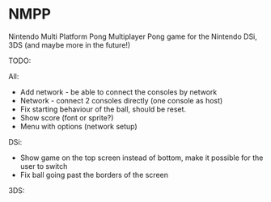 # NMPP
Nintendo Multi Platform Pong
Multiplayer Pong game for the Nintendo DSi, 3DS (and maybe more in the future!)

TODO:


All:
- Add network - be able to connect the consoles by network
- Network - connect 2 consoles directly (one console as host)
- Fix starting behaviour of the ball, should be reset.
- Show score (font or sprite?)
- Menu with options (network setup)


DSi:
- Show game on the top screen instead of bottom, make it possible for the user to switch
- Fix ball going past the borders of the screen

3DS:
